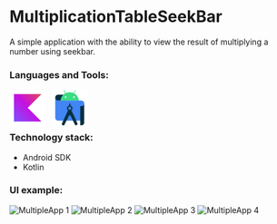 # MultiplicationTableSeekBar

 A simple application with the ability to view the result of multiplying a number using seekbar.
### Languages and Tools:
<img align="left" alt="Kotlin" width="64px" hight="64px" src="https://github.com/devicons/devicon/blob/master/icons/kotlin/kotlin-original.svg" style="padding-right:10px;" />
<img align="left" alt="Android Studio" width="64px" hight="64px" src="https://github.com/devicons/devicon/blob/master/icons/androidstudio/androidstudio-original.svg" style="padding-right:10px;" />

<br />
<br />
<br />

### Technology stack:
- Android SDK
- Kotlin

### UI example:
<p>
  <img alt="MultipleApp 1" width="200px" hight="400px"  src="https://github.com/Foxxx48/MultiplicationTableSeekBar/assets/85708455/4944e08c-eb57-4c38-98b4-a840892ef472"/>
  <img alt="MultipleApp 2" width="200px" hight="400px"  src="https://github.com/Foxxx48/MultiplicationTableSeekBar/assets/85708455/43af0781-f5b2-41fe-8eea-0b0335fd5450"/>
  <img alt="MultipleApp 3" width="200px" hight="400px"  src="https://github.com/Foxxx48/MultiplicationTableSeekBar/assets/85708455/2b6c7ac2-b167-44c6-97b9-6ddbcca90d3e"/>
  <img alt="MultipleApp 4" width="200px" hight="400px"  src="https://github.com/Foxxx48/MultiplicationTableSeekBar/assets/85708455/9642b6e3-e818-4f43-a302-bec6dae0142f"/>
</p>
